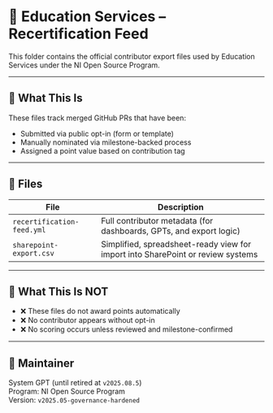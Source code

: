 # 📘 Education Services – Recertification Feed

This folder contains the official contributor export files used by Education Services under the NI Open Source Program.

---

## 🔁 What This Is

These files track merged GitHub PRs that have been:
- Submitted via public opt-in (form or template)
- Manually nominated via milestone-backed process
- Assigned a point value based on contribution tag

---

## 📂 Files

| File | Description |
|------|-------------|
| `recertification-feed.yml` | Full contributor metadata (for dashboards, GPTs, and export logic) |
| `sharepoint-export.csv` | Simplified, spreadsheet-ready view for import into SharePoint or review systems |

---

## 🔐 What This Is NOT

- ❌ These files do not award points automatically  
- ❌ No contributor appears without opt-in  
- ❌ No scoring occurs unless reviewed and milestone-confirmed

---

## 🧾 Maintainer

System GPT (until retired at `v2025.08.5`)  
Program: NI Open Source Program  
Version: `v2025.05-governance-hardened`
